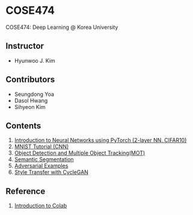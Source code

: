 # COSE474
COSE474: Deep Learning @ Korea University

## Instructor
* Hyunwoo J. Kim

## Contributors
* Seungdong Yoa
* Dasol Hwang
* Sihyeon Kim

## Contents
1. [Introduction to Neural Networks using PyTorch (2-layer NN, CIFAR10)](0_Introduction_to_Neural_Networks_using_PyTorch.ipynb)
2. [MNIST Tutorial (CNN)](2_MNIST_Tutorial%20(CNN).ipynb)
3. [Object Detection and Multiple Object Tracking(MOT)](MOT_tutorial.ipynb)
4. [Semantic Segmentation](semantic_segmentation_tutorial.ipynb)
5. [Adversarial Examples](adversarial_tutorial.ipynb)
6. [Style Transfer with CycleGAN](cycleGAN_style_transfer.ipynb)

## Reference
1. [Introduction to Colab](https://youtu.be/inN8seMm7UI)
